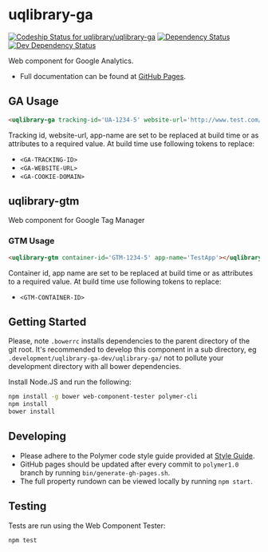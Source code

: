 # uqlibrary-ga

[![Codeship Status for uqlibrary/uqlibrary-ga](https://app.codeship.com/projects/e042adf0-0679-0137-c6b1-26c1dc1e6e4a/status?branch=polymer1.0)](https://codeship.com/projects/325642)
[![Dependency Status](https://david-dm.org/uqlibrary/uqlibrary-ga.svg)](https://david-dm.org/uqlibrary/uqlibrary-ga)
[![Dev Dependency Status](https://david-dm.org/uqlibrary/uqlibrary-ga/dev-status.svg)](https://david-dm.org/uqlibrary/uqlibrary-ga?type=dev)

Web component for Google Analytics.

* Full documentation can be found at [GitHub Pages](http://uqlibrary.github.io/uqlibrary-ga/uqlibrary-ga/).

## GA Usage

```html
<uqlibrary-ga tracking-id='UA-1234-5' website-url='http://www.test.com/app' app-name='TestApp' cookie-domain='test.com'></uqlibrary-ga>
```

Tracking id, website-url, app-name are set to be replaced at build time or as attributes to a required value.
At build time use following tokens to replace:

* `<GA-TRACKING-ID>`
* `<GA-WEBSITE-URL>`
* `<GA-COOKIE-DOMAIN>`

## uqlibrary-gtm

Web component for Google Tag Manager

### GTM Usage

```html
<uqlibrary-gtm container-id='GTM-1234-5' app-name='TestApp'></uqlibrary-gtm>
```

Container id, app name are set to be replaced at build time or as attributes to a required value.
At build time use following tokens to replace:

* `<GTM-CONTAINER-ID>`

## Getting Started

Please, note `.bowerrc` installs dependencies to the parent directory of the git root. It's recommended to develop this component in a sub directory, eg  `.development/uqlibrary-ga-dev/uqlibrary-ga/` not to pollute your development directory with all bower dependencies.

Install Node.JS and run the following:

```sh
npm install -g bower web-component-tester polymer-cli
npm install
bower install
```

## Developing

* Please adhere to the Polymer code style guide provided at [Style Guide](http://polymerelements.github.io/style-guide/).
* GitHub pages should be updated after every commit to `polymer1.0` branch by running `bin/generate-gh-pages.sh`.
* The full property rundown can be viewed locally by running `npm start`.

## Testing

Tests are run using the Web Component Tester:

```sh
npm test
```
